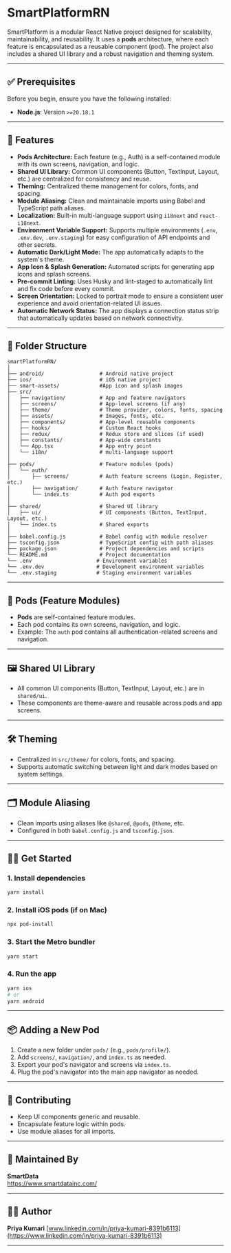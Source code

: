 # SmartPlatformRN

SmartPlatform is a modular React Native project designed for scalability, maintainability, and reusability. It uses a **pods** architecture, where each feature is encapsulated as a reusable component (pod). The project also includes a shared UI library and a robust navigation and theming system.

---

## ✅ Prerequisites

Before you begin, ensure you have the following installed:

- **Node.js**: Version `>=20.18.1`

---

## 🚀 Features

- **Pods Architecture:** Each feature (e.g., Auth) is a self-contained module with its own screens, navigation, and logic.
- **Shared UI Library:** Common UI components (Button, TextInput, Layout, etc.) are centralized for consistency and reuse.
- **Theming:** Centralized theme management for colors, fonts, and spacing.
- **Module Aliasing:** Clean and maintainable imports using Babel and TypeScript path aliases.
- **Localization:** Built-in multi-language support using `i18next` and `react-i18next`.
- **Environment Variable Support:** Supports multiple environments (`.env`, `.env.dev`, `.env.staging`) for easy configuration of API endpoints and other secrets.
- **Automatic Dark/Light Mode:** The app automatically adapts to the system's theme.
- **App Icon & Splash Generation:** Automated scripts for generating app icons and splash screens.
- **Pre-commit Linting:** Uses Husky and lint-staged to automatically lint and fix code before every commit.
- **Screen Orientation:** Locked to portrait mode to ensure a consistent user experience and avoid orientation-related UI issues.
- **Automatic Network Status:** The app displays a connection status strip that automatically updates based on network connectivity.


---

## 📁 Folder Structure

```
smartPlatformRN/
│
├── android/                  # Android native project
├── ios/                      # iOS native project
├── smart-assets/             #App icon and splash images
├── src/
│   ├── navigation/           # App and feature navigators
│   ├── screens/              # App-level screens (if any)
│   ├── theme/                # Theme provider, colors, fonts, spacing
│   ├── assets/               # Images, fonts, etc.
│   ├── components/           # App-level reusable components
│   ├── hooks/                # Custom React hooks
│   ├── redux/                # Redux store and slices (if used)
│   ├── constants/            # App-wide constants
│   └── App.tsx               # App entry point
│   └── i18n/                 # multi-language support
│
├── pods/                     # Feature modules (pods)
│   └── auth/
│       ├── screens/          # Auth feature screens (Login, Register, etc.)
│       ├── navigation/       # Auth feature navigator
│       └── index.ts          # Auth pod exports
│
├── shared/                   # Shared UI library
│   ├── ui/                   # UI components (Button, TextInput, Layout, etc.)
│   └── index.ts              # Shared exports
│
├── babel.config.js           # Babel config with module resolver
├── tsconfig.json             # TypeScript config with path aliases
├── package.json              # Project dependencies and scripts
└── README.md                 # Project documentation
└── .env                     # Environment variables
└── .env.dev                 # Development environment variables
└── .env.staging             # Staging environment variables
```

---

## 🧩 Pods (Feature Modules)

- **Pods** are self-contained feature modules.
- Each pod contains its own screens, navigation, and logic.
- Example: The `auth` pod contains all authentication-related screens and navigation.

---

## 🖼️ Shared UI Library

- All common UI components (Button, TextInput, Layout, etc.) are in `shared/ui`.
- These components are theme-aware and reusable across pods and app screens.

---

## 🛠️ Theming

- Centralized in `src/theme/` for colors, fonts, and spacing.
- Supports automatic switching between light and dark modes based on system settings.

---

## 🗂️ Module Aliasing

- Clean imports using aliases like `@shared`, `@pods`, `@theme`, etc.
- Configured in both `babel.config.js` and `tsconfig.json`.

---

## 🧑‍💻 Get Started

### 1. Install dependencies

```sh
yarn install
```

### 2. Install iOS pods (if on Mac)

```sh
npx pod-install
```

### 3. Start the Metro bundler

```sh
yarn start
```

### 4. Run the app

```sh
yarn ios
# or
yarn android
```

---

## 📦 Adding a New Pod

1. Create a new folder under `pods/` (e.g., `pods/profile/`).
2. Add `screens/`, `navigation/`, and `index.ts` as needed.
3. Export your pod's navigator and screens via `index.ts`.
4. Plug the pod's navigator into the main app navigator as needed.

---

## 🤝 Contributing

- Keep UI components generic and reusable.
- Encapsulate feature logic within pods.
- Use module aliases for all imports.

---

## 🏢 Maintained By

**SmartData**  
https://www.smartdatainc.com/

---

## 👩‍💻 Author

**Priya Kumari**
[www.linkedin.com/in/priya-kumari-8391b6113](https://www.linkedin.com/in/priya-kumari-8391b6113)

---

##
